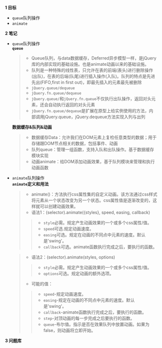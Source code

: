 
**1 目标**
* `queue`队列操作
* `animate`

**2 笔记**
* `queue`队列操作  
  **`queue`**  
    > * Queue队列，与data数据缓存，Deferred异步模型一样，是jQuery库的内部实现的基础设施。也是animate动画以来的基础设施。  
    > * 队列是一种特殊的线性表，只允许在表的前端(表头)进行删除操作(出队)，在表的后端(队尾)进行插入操作(入队)。队列的特点是先进先出(FIFO,first in first out)，即最先插入的元素最先被删除   
    > * `jQuery.queue/dequeue`  
    > * `jQuery.fn.queue/dequeue`  
    > * `jQuery.queue/`和`jQuery.fn.queue`不仅执行出队操作，返回对头元素，还会自动执行返回的对头元素  
    > * `jQuery.fn.queue/dequeue`是扩展在原型上给实例使用的方法，内部调用jQuery.queue，jQuery.dequeue方法实现入列与出列

  **数据缓存&队列&动画**  
    > * 数据缓存Data：允许我们在DOM元素上复检任意类型的数据；用于存储跟DOM节点相关的数据，包括事件、动画  
    > * 队列queue：管理一组函数，支持入队和出队操作。基于数据缓存模块实现  
    > * 动画animate：给DOM添加动画效果，基于队列模块来管理和执行 动画函数  

* `animate`队列操作  
  **`animate`定义和用法**  
    > * animate()：方法执行css属性集的自定义动画。该方法通过css样式将元素从一个状态改变为另一个状态。css属性值是逐渐改变的，这样就可以创建动画效果。  
    > * 语法1：(selector).animate({styles}, speed, easing, callback)   
    >> * `style`必需。规定产生动画效果的一个或多个css属性/值。  
    >> * `speed`可选.规定动画速度。  
    >> * `easing`可选。规定在动画的不同点中元素的速度。默认是'swing'。  
    >> * `callback`可选。animate函数执行完成之后，要执行的函数。 

    > * 语法2：(selector).animate(styles, options)  
    >> * `style`必需。规定产生动画效果的一个或多个css属性/值。  
    >> * `options`可选。规定动画的额外选项。 
    > * 可能的值：    
    >> * `speed`-规定动画速度。  
    >> * `easing`-规定在动画的不同点中元素的速度。默认是'swing'。  
    >> * `callback`-animate函数执行完成之后，要执行的函数。  
    >> * `step`-对顶动画的每一步完成之后要执行的函数。  
    >> * `queue`-布尔值。指示是否在效果队列中放置动画。如果为false，则动画将立即开始。

**3 问题库**  
